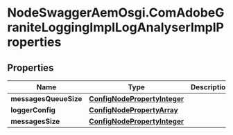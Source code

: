 # NodeSwaggerAemOsgi.ComAdobeGraniteLoggingImplLogAnalyserImplProperties

## Properties

Name | Type | Description | Notes
------------ | ------------- | ------------- | -------------
**messagesQueueSize** | [**ConfigNodePropertyInteger**](ConfigNodePropertyInteger.md) |  | [optional] 
**loggerConfig** | [**ConfigNodePropertyArray**](ConfigNodePropertyArray.md) |  | [optional] 
**messagesSize** | [**ConfigNodePropertyInteger**](ConfigNodePropertyInteger.md) |  | [optional] 



